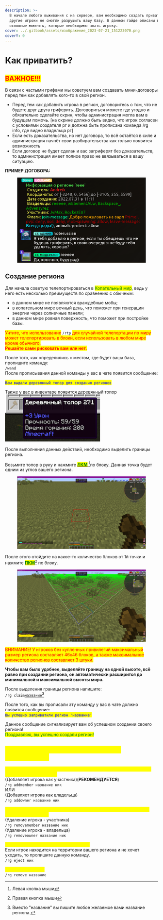 ```yaml
---
description: >-
  В начале любого выживания с на сервере, вам необходимо создать приват, чтобы
  другие игроки не смогли разрушить вашу базу. В данном гайде описаны все
  основные моменты, которые необходимо знать игроку.
cover: ../.gitbook/assets/изображение_2023-07-21_151223070.png
coverY: 0
---
```


# Как приватить?

## <mark style="color:red;">ВАЖНОЕ!!!</mark>

В связи с частыми грифами мы советуем вам создавать мини-договоры перед тем как добавлять кого-то в свой регион.

* Перед тем как добавить игрока в регион, договоритесь о том, что не будете друг друга гриферить. Договориться можете где угодно и обязательно сделайте скрин, чтобы администрация могла вам в будущем помочь. \[на скрине должно быть видно, что игрок согласен с условиями создателя рг и должна быть прописана команда /rg info, где видно владельца рг]
* Если есть доказательства, но нет договора, то всё остаётся в силе и администрация начнёт свои разбирательства как только появится возможность
* Если договор не будет сделан и вас загриферят без доказательств, то администрация имеет полное право не ввязываться в вашу ситуацию.

**ПРИМЕР ДОГОВОРА:**

<figure><img src="../.gitbook/assets/image (13) (1).png" alt=""><figcaption></figcaption></figure>

## Создание региона

Для начала советую телепортироваться в <mark style="color:green;">Копательный мир</mark>, ведь у него есть несколько преимуществ по сравнению с обычным:&#x20;

* в данном мире не появляются враждебные мобы;
* в копательном мире вечный день, что поможет при генерации энергии через солнечные панели;
* в данном мире ровная поверхность, что поможет при постройке базы.

<mark style="color:red;">Учтите, что использование</mark> `/rtp` <mark style="color:red;">для случайной телепортации по миру может телепортировать в блоки, если использовать в любом мире кроме обычного.</mark> \
<mark style="color:red;">**Решайте сами рисковать вам или нет.**</mark>

После того, как определились с местом, где будет ваша база, пропишите команду:\
&#x20;                                                                     `/wand`\
После прописывания данной команды у вас в чате появится сообщение:

&#x20;                              <mark style="color:blue;">`Вам выдали деревянный топор для создания регионов`</mark>

Также у вас в инвентаре появится деревянный топор<img src="../.gitbook/assets/image (18) (1) (1).png" alt="" data-size="original">

После выполнения данных действий, необходимо выделить границы региона.&#x20;

Возьмите топор в руку и нажмите [<mark style="color:green;">**ЛКМ**</mark> ](#user-content-fn-1)[^1]по блоку. Данная точка будет одним из углов вашего региона.

<figure><img src="../.gitbook/assets/image (22) (1) (1).png" alt=""><figcaption></figcaption></figure>

После этого отойдите на какое-то количество блоков от 1й точки и нажмите [<mark style="color:green;">**ПКМ**</mark>](#user-content-fn-2)[^2] по блоку.

<figure><img src="../.gitbook/assets/image (15).png" alt=""><figcaption></figcaption></figure>

<mark style="color:red;">ВНИМАНИЕ! У игроков без купленных привилегий максимальный размер региона составляет 46х46 блоков, а также максимальное количество регионов составляет 3 штуки.</mark>

**Чтобы вам было удобнее, выделяйте границу на одной высоте, всё равно при создании региона, он автоматически расширится до минимальной и максимальной высоты мира.**

После выделения границы региона напишите:\
&#x20;                                                              `/rg claim`[`название`](#user-content-fn-3)[^3]

После того, как вы прописали эту команду у вас в чате должно появится сообщение:\
&#x20;                                        <mark style="color:blue;">`Вы успешно заприватили регион 'название'`</mark>

Данное сообщение сигнализирует вам об успешном создании своего региона!\
<mark style="color:green;">Поздравляю, вы успешно создали регион!</mark>

## <mark style="color:yellow;">Основные команды, которые могут понадобится:</mark>

<mark style="color:yellow;">Добавление игрока в ваш регион(это может делать только создатель или владельцы региона):</mark>\
(Добавляет игрока как участника)(**РЕКОМЕНДУЕТСЯ**)\
`/rg addmember название ник`\
ИЛИ\
(Добавляет игрока как владельца)\
`/rg addowner название ник`

<mark style="color:yellow;">Удаление игрока из региона(это может делать только создатель или владельцы региона):</mark>\
(Удаление игрока - участника)\
`/rg removemember название ник`\
(Удаление игрока - владельца)\
`/rg removeowner название ник`

<mark style="color:yellow;">Выгоняем игрока с территории региона:</mark>\
Если игрок находится на территории вашего региона и не хочет уходить, то пропишите данную команду.\
`/rg eject ник`

<mark style="color:yellow;">Удаление региона:</mark>\
`/rg remove название`

[^1]: Левая кнопка мыши

[^2]: Правая кнопка мыши

[^3]: Вместо "название" вы пишите любое желаемое вами название региона.

